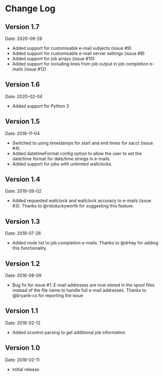 Change Log
==========

Version 1.7
-----------

Date: 2020-09-28

* Added support for customisable e-mail subjects (issue #9)
* Added support for customisable e-mail server settings (issue #8)
* Added support for job arrays (issue #10)
* Added support for including lines from job output in job completion e-mails (issue #12)

Version 1.6
-----------

Date: 2020-02-04

* Added support for Python 3

Version 1.5
-----------

Date: 2019-11-04

* Switched to using timestamps for start and end times for sacct (issue #4).
* Added datetimeFormat config option to allow the user to set the date/time format for date/time strings in e-mails.
* Added support for jobs with unlimited wallclocks.

Version 1.4
-----------

Date: 2019-09-02

* Added requested wallclock and wallclock accuracy to e-mails (issue #3). Thanks to @robduckyworth for suggesting this feature.

Version 1.3
-----------

Date: 2019-07-26

* Added node list to job completion e-mails. Thanks to @drhey for adding this functionality.

Version 1.2
-----------

Date: 2018-08-09

* Bug fix for issue #1. E-mail addresses are now stored in the spool files instead of the file name to handle full e-mail addresses. Thanks to @bryank-cs for reporting the issue

Version 1.1
-----------

Date: 2018-02-12

* Added scontrol parsing to get additional job information


Version 1.0
-----------

Date: 2018-02-11

* Initial release
